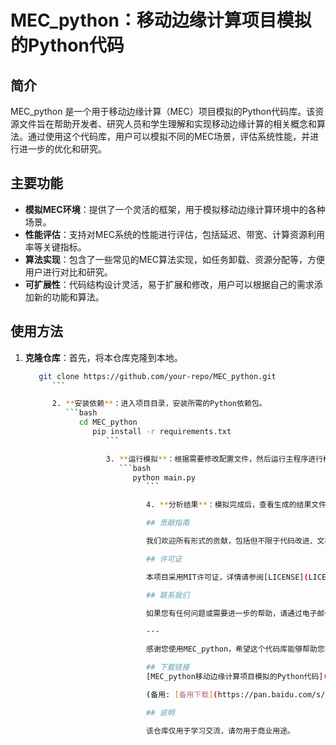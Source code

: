 # MEC_python：移动边缘计算项目模拟的Python代码

## 简介

MEC_python 是一个用于移动边缘计算（MEC）项目模拟的Python代码库。该资源文件旨在帮助开发者、研究人员和学生理解和实现移动边缘计算的相关概念和算法。通过使用这个代码库，用户可以模拟不同的MEC场景，评估系统性能，并进行进一步的优化和研究。

## 主要功能

- **模拟MEC环境**：提供了一个灵活的框架，用于模拟移动边缘计算环境中的各种场景。
- **性能评估**：支持对MEC系统的性能进行评估，包括延迟、带宽、计算资源利用率等关键指标。
- **算法实现**：包含了一些常见的MEC算法实现，如任务卸载、资源分配等，方便用户进行对比和研究。
- **可扩展性**：代码结构设计灵活，易于扩展和修改，用户可以根据自己的需求添加新的功能和算法。

## 使用方法

1. **克隆仓库**：首先，将本仓库克隆到本地。
   ```bash
      git clone https://github.com/your-repo/MEC_python.git
         ```

         2. **安装依赖**：进入项目目录，安装所需的Python依赖包。
            ```bash
               cd MEC_python
                  pip install -r requirements.txt
                     ```

                     3. **运行模拟**：根据需要修改配置文件，然后运行主程序进行模拟。
                        ```bash
                           python main.py
                              ```

                              4. **分析结果**：模拟完成后，查看生成的结果文件，进行性能分析和优化。

                              ## 贡献指南

                              我们欢迎所有形式的贡献，包括但不限于代码改进、文档更新、新功能开发等。如果您有任何建议或发现问题，请提交Issue或Pull Request。

                              ## 许可证

                              本项目采用MIT许可证，详情请参阅[LICENSE](LICENSE)文件。

                              ## 联系我们

                              如果您有任何问题或需要进一步的帮助，请通过电子邮件与我们联系：your-email@example.com。

                              ---

                              感谢您使用MEC_python，希望这个代码库能够帮助您在移动边缘计算领域的研究和开发中取得成功！

                              ## 下载链接
                              [MEC_python移动边缘计算项目模拟的Python代码](https://pan.quark.cn/s/6a6beac912fb) 

                              (备用: [备用下载](https://pan.baidu.com/s/1Kl3o03hyXoWs9UdKGnQKWg?pwd=l4q2))

                              ## 说明

                              该仓库仅用于学习交流，请勿用于商业用途。
